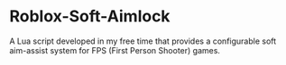 # Roblox-Soft-Aimlock
A Lua script developed in my free time that provides a configurable soft aim-assist system for FPS (First Person Shooter) games.
